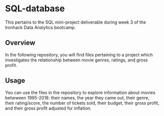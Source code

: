 # SQL-database
This pertains to the SQL mini-project deliverable during week 3 of the Ironhack Data Analytics bootcamp.

## Overview

In the following repository, you will find files pertaining to a project which investigates the relationship between movie genres, ratings, and gross profit.

## Usage

You can use the files in the repository to explore information about movies betwween 1995-2018: their names, the year they came out, their genre, their rating/score, the number of tickets sold, their budget, their gross profit, and their gross profit adjusted for inflation.
